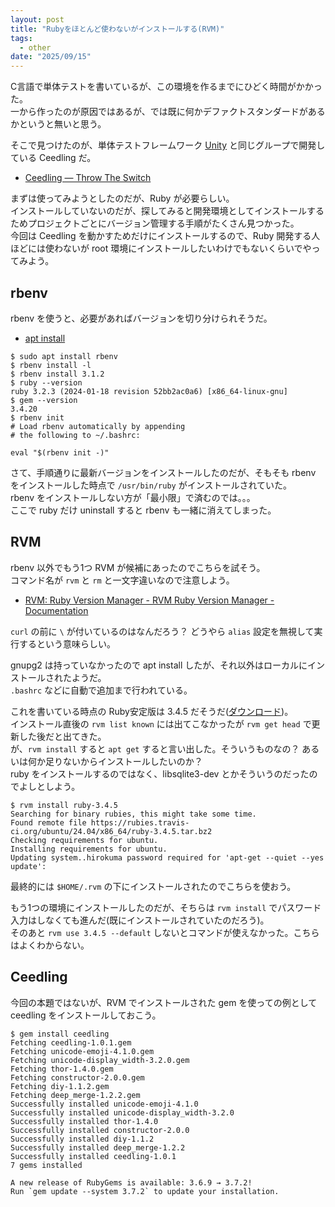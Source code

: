 ```yaml
---
layout: post
title: "Rubyをほとんど使わないがインストールする(RVM)"
tags:
  - other
date: "2025/09/15"
---
```


C言語で単体テストを書いているが、この環境を作るまでにひどく時間がかかった。  
一から作ったのが原因ではあるが、では既に何かデファクトスタンダードがあるかというと無いと思う。

そこで見つけたのが、単体テストフレームワーク [Unity](https://www.throwtheswitch.org/unity) と同じグループで開発している Ceedling だ。

* [Ceedling — Throw The Switch](https://www.throwtheswitch.org/ceedling)

まずは使ってみようとしたのだが、Ruby が必要らしい。  
インストールしていないのだが、探してみると開発環境としてインストールするためプロジェクトごとにバージョン管理する手順がたくさん見つかった。  
今回は Ceedling を動かすためだけにインストールするので、Ruby 開発する人ほどには使わないが root 環境にインストールしたいわけでもないくらいでやってみよう。

## rbenv

rbenv を使うと、必要があればバージョンを切り分けられそうだ。

* [apt install](https://github.com/rbenv/rbenv/blob/d1a19a398f78ec8e94a5ad251aaf8d241053fdbe/README.md#debian-ubuntu-and-their-derivatives)

```shell
$ sudo apt install rbenv
$ rbenv install -l
$ rbenv install 3.1.2
$ ruby --version
ruby 3.2.3 (2024-01-18 revision 52bb2ac0a6) [x86_64-linux-gnu]
$ gem --version
3.4.20
$ rbenv init
# Load rbenv automatically by appending
# the following to ~/.bashrc:

eval "$(rbenv init -)"
```

さて、手順通りに最新バージョンをインストールしたのだが、そもそも rbenv をインストールした時点で `/usr/bin/ruby` がインストールされていた。  
rbenv をインストールしない方が「最小限」で済むのでは。。。  
ここで ruby だけ uninstall すると rbenv も一緒に消えてしまった。

## RVM

rbenv 以外でもう1つ RVM が候補にあったのでこちらを試そう。  
コマンド名が `rvm` と `rm` と一文字違いなので注意しよう。

* [RVM: Ruby Version Manager - RVM Ruby Version Manager - Documentation](https://rvm.io/)

`curl` の前に `\` が付いているのはなんだろう？ 
どうやら `alias` 設定を無視して実行するという意味らしい。

gnupg2 は持っていなかったので apt install したが、それ以外はローカルにインストールされたようだ。  
`.bashrc` などに自動で追加まで行われている。

これを書いている時点の Ruby安定版は 3.4.5 だそうだ([ダウンロード](https://www.ruby-lang.org/ja/downloads/))。  
インストール直後の `rvm list known` には出てこなかったが `rvm get head` で更新した後だと出てきた。  
が、`rvm install` すると `apt get` すると言い出した。そういうものなの？ 
あるいは何か足りないからインストールしたいのか？  
ruby をインストールするのではなく、libsqlite3-dev とかそういうのだったのでよしとしよう。

```shell
$ rvm install ruby-3.4.5
Searching for binary rubies, this might take some time.
Found remote file https://rubies.travis-ci.org/ubuntu/24.04/x86_64/ruby-3.4.5.tar.bz2
Checking requirements for ubuntu.
Installing requirements for ubuntu.
Updating system..hirokuma password required for 'apt-get --quiet --yes update':
```

最終的には `$HOME/.rvm` の下にインストールされたのでこちらを使おう。

もう1つの環境にインストールしたのだが、そちらは `rvm install` でパスワード入力はしなくても進んだ(既にインストールされていたのだろう)。  
そのあと `rvm use 3.4.5 --default` しないとコマンドが使えなかった。こちらはよくわからない。

## Ceedling

今回の本題ではないが、RVM でインストールされた gem を使っての例として ceedling をインストールしておこう。

```shell
$ gem install ceedling
Fetching ceedling-1.0.1.gem
Fetching unicode-emoji-4.1.0.gem
Fetching unicode-display_width-3.2.0.gem
Fetching thor-1.4.0.gem
Fetching constructor-2.0.0.gem
Fetching diy-1.1.2.gem
Fetching deep_merge-1.2.2.gem
Successfully installed unicode-emoji-4.1.0
Successfully installed unicode-display_width-3.2.0
Successfully installed thor-1.4.0
Successfully installed constructor-2.0.0
Successfully installed diy-1.1.2
Successfully installed deep_merge-1.2.2
Successfully installed ceedling-1.0.1
7 gems installed

A new release of RubyGems is available: 3.6.9 → 3.7.2!
Run `gem update --system 3.7.2` to update your installation.
```
